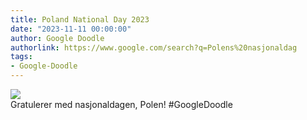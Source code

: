 ```yaml
---
title: Poland National Day 2023
date: "2023-11-11 00:00:00"
author: Google Doodle
authorlink: https://www.google.com/search?q=Polens%20nasjonaldag
tags:
- Google-Doodle
---
```

<img src="https://www.google.com/logos/doodles/2023/poland-national-day-2023-6753651837109962.2-law.gif" referrerpolicy="no-referrer"><br>Gratulerer med nasjonaldagen, Polen! #GoogleDoodle